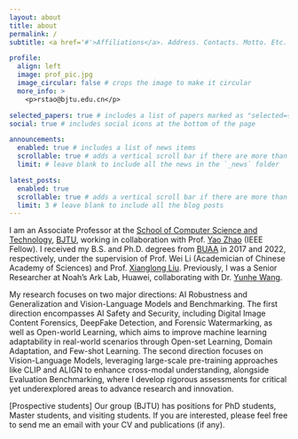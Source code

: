 ```yaml
---
layout: about
title: about
permalink: /
subtitle: <a href='#'>Affiliations</a>. Address. Contacts. Motto. Etc.

profile:
  align: left
  image: prof_pic.jpg
  image_circular: false # crops the image to make it circular
  more_info: >
    <p>rstao@bjtu.edu.cn</p>

selected_papers: true # includes a list of papers marked as "selected={true}"
social: true # includes social icons at the bottom of the page

announcements:
  enabled: true # includes a list of news items
  scrollable: true # adds a vertical scroll bar if there are more than 3 news items
  limit: # leave blank to include all the news in the `_news` folder

latest_posts:
  enabled: true
  scrollable: true # adds a vertical scroll bar if there are more than 3 new posts items
  limit: 3 # leave blank to include all the blog posts
---
```


I am an Associate Professor at the [School of Computer Science and Technology](https://cs.bjtu.edu.cn), [BJTU](https://www.bjtu.edu.cn), working in collaboration with Prof. [Yao Zhao](https://scholar.google.com/citations?user=474TbQYAAAAJ&hl=zh-CN) (IEEE Fellow). I received my B.S. and Ph.D. degrees from [BUAA](https://www.buaa.edu.cn/) in 2017 and 2022, respectively, under the supervision of Prof. Wei Li (Academician of Chinese Academy of Sciences) and Prof. [Xianglong Liu](https://xlliu-beihang.github.io/). Previously, I was a Senior Researcher at Noah’s Ark Lab, Huawei, collaborating with Dr. [Yunhe Wang](https://scholar.google.com.hk/citations?user=isizOkYAAAAJ&hl=zh-CN).

My research focuses on two major directions: AI Robustness and Generalization and Vision-Language Models and Benchmarking. The first direction encompasses AI Safety and Security, including Digital Image Content Forensics, DeepFake Detection, and Forensic Watermarking, as well as Open-world Learning, which aims to improve machine learning adaptability in real-world scenarios through Open-set Learning, Domain Adaptation, and Few-shot Learning. The second direction focuses on Vision-Language Models, leveraging large-scale pre-training approaches like CLIP and ALIGN to enhance cross-modal understanding, alongside Evaluation Benchmarking, where I develop rigorous assessments for critical yet underexplored areas to advance research and innovation.

[Prospective students] Our group (BJTU) has positions for PhD students, Master students, and visiting students. If you are interested, please feel free to send me an email with your CV and publications (if any).
